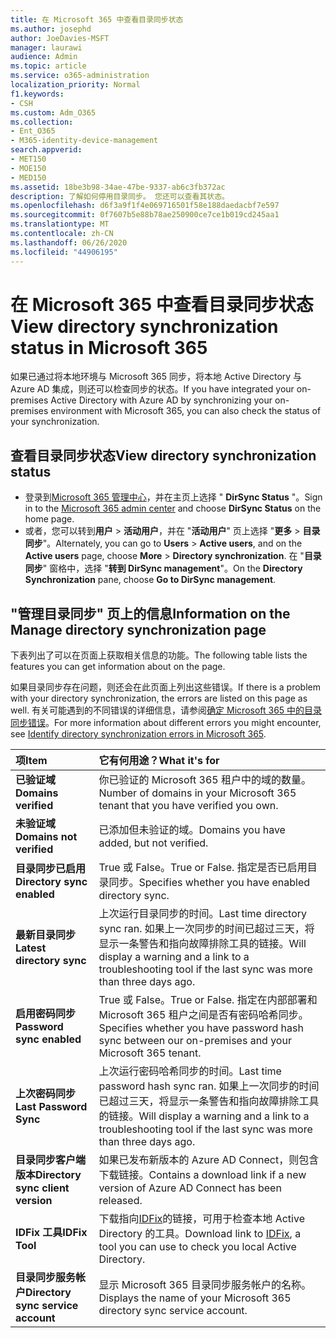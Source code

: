 ```yaml
---
title: 在 Microsoft 365 中查看目录同步状态
ms.author: josephd
author: JoeDavies-MSFT
manager: laurawi
audience: Admin
ms.topic: article
ms.service: o365-administration
localization_priority: Normal
f1.keywords:
- CSH
ms.custom: Adm_O365
ms.collection:
- Ent_O365
- M365-identity-device-management
search.appverid:
- MET150
- MOE150
- MED150
ms.assetid: 18be3b98-34ae-47be-9337-ab6c3fb372ac
description: 了解如何停用目录同步。 您还可以查看其状态。
ms.openlocfilehash: d6f3a9f1f4e069716501f58e188daedacbf7e597
ms.sourcegitcommit: 0f7607b5e88b78ae250900ce7ce1b019cd245aa1
ms.translationtype: MT
ms.contentlocale: zh-CN
ms.lasthandoff: 06/26/2020
ms.locfileid: "44906195"
---
```

# <a name="view-directory-synchronization-status-in-microsoft-365"></a><span data-ttu-id="1ec3d-104">在 Microsoft 365 中查看目录同步状态</span><span class="sxs-lookup"><span data-stu-id="1ec3d-104">View directory synchronization status in Microsoft 365</span></span>

<span data-ttu-id="1ec3d-105">如果已通过将本地环境与 Microsoft 365 同步，将本地 Active Directory 与 Azure AD 集成，则还可以检查同步的状态。</span><span class="sxs-lookup"><span data-stu-id="1ec3d-105">If you have integrated your on-premises Active Directory with Azure AD by synchronizing your on-premises environment with Microsoft 365, you can also check the status of your synchronization.</span></span>
  
## <a name="view-directory-synchronization-status"></a><span data-ttu-id="1ec3d-106">查看目录同步状态</span><span class="sxs-lookup"><span data-stu-id="1ec3d-106">View directory synchronization status</span></span>

- <span data-ttu-id="1ec3d-107">登录到[Microsoft 365 管理中心](https://admin.microsoft.com)，并在主页上选择 " **DirSync Status** "。</span><span class="sxs-lookup"><span data-stu-id="1ec3d-107">Sign in to the [Microsoft 365 admin center](https://admin.microsoft.com) and choose **DirSync Status** on the home page.</span></span>
- <span data-ttu-id="1ec3d-108">或者，您可以转到**用户** \> **活动用户**，并在 "**活动用户**" 页上选择 "**更多** \> **目录同步**"。</span><span class="sxs-lookup"><span data-stu-id="1ec3d-108">Alternately, you can go to **Users** \> **Active users**, and on the **Active users** page, choose **More** \> **Directory synchronization**.</span></span> <span data-ttu-id="1ec3d-109">在 "**目录同步**" 窗格中，选择 "**转到 DirSync management**"。</span><span class="sxs-lookup"><span data-stu-id="1ec3d-109">On the **Directory Synchronization** pane, choose **Go to DirSync management**.</span></span>

## <a name="information-on-the-manage-directory-synchronization-page"></a><span data-ttu-id="1ec3d-110">"管理目录同步" 页上的信息</span><span class="sxs-lookup"><span data-stu-id="1ec3d-110">Information on the Manage directory synchronization page</span></span>

<span data-ttu-id="1ec3d-111">下表列出了可以在页面上获取相关信息的功能。</span><span class="sxs-lookup"><span data-stu-id="1ec3d-111">The following table lists the features you can get information about on the page.</span></span>
  
<span data-ttu-id="1ec3d-112">如果目录同步存在问题，则还会在此页面上列出这些错误。</span><span class="sxs-lookup"><span data-stu-id="1ec3d-112">If there is a problem with your directory synchronization, the errors are listed on this page as well.</span></span> <span data-ttu-id="1ec3d-113">有关可能遇到的不同错误的详细信息，请参阅[确定 Microsoft 365 中的目录同步错误](identify-directory-synchronization-errors.md)。</span><span class="sxs-lookup"><span data-stu-id="1ec3d-113">For more information about different errors you might encounter, see [Identify directory synchronization errors in Microsoft 365](identify-directory-synchronization-errors.md).</span></span>
  
|<span data-ttu-id="1ec3d-114">**项**</span><span class="sxs-lookup"><span data-stu-id="1ec3d-114">**Item**</span></span>|<span data-ttu-id="1ec3d-115">**它有何用途？**</span><span class="sxs-lookup"><span data-stu-id="1ec3d-115">**What it's for**</span></span>|
|:-----|:-----|
|<span data-ttu-id="1ec3d-116">**已验证域**</span><span class="sxs-lookup"><span data-stu-id="1ec3d-116">**Domains verified**</span></span> | <span data-ttu-id="1ec3d-117">你已验证的 Microsoft 365 租户中的域的数量。</span><span class="sxs-lookup"><span data-stu-id="1ec3d-117">Number of domains in your Microsoft 365 tenant that you have verified you own.</span></span> |
|<span data-ttu-id="1ec3d-118">**未验证域**</span><span class="sxs-lookup"><span data-stu-id="1ec3d-118">**Domains not verified**</span></span> | <span data-ttu-id="1ec3d-119">已添加但未验证的域。</span><span class="sxs-lookup"><span data-stu-id="1ec3d-119">Domains you have added, but not verified.</span></span> |
|<span data-ttu-id="1ec3d-120">**目录同步已启用**</span><span class="sxs-lookup"><span data-stu-id="1ec3d-120">**Directory sync enabled**</span></span> |<span data-ttu-id="1ec3d-121">True 或 False。</span><span class="sxs-lookup"><span data-stu-id="1ec3d-121">True or False.</span></span> <span data-ttu-id="1ec3d-122">指定是否已启用目录同步。</span><span class="sxs-lookup"><span data-stu-id="1ec3d-122">Specifies whether you have enabled directory sync.</span></span> |
|<span data-ttu-id="1ec3d-123">**最新目录同步**</span><span class="sxs-lookup"><span data-stu-id="1ec3d-123">**Latest directory sync**</span></span> | <span data-ttu-id="1ec3d-124">上次运行目录同步的时间。</span><span class="sxs-lookup"><span data-stu-id="1ec3d-124">Last time directory sync ran.</span></span> <span data-ttu-id="1ec3d-125">如果上一次同步的时间已超过三天，将显示一条警告和指向故障排除工具的链接。</span><span class="sxs-lookup"><span data-stu-id="1ec3d-125">Will display a warning and a link to a troubleshooting tool if the last sync was more than three days ago.</span></span> |
|<span data-ttu-id="1ec3d-126">**启用密码同步**</span><span class="sxs-lookup"><span data-stu-id="1ec3d-126">**Password sync enabled**</span></span> | <span data-ttu-id="1ec3d-127">True 或 False。</span><span class="sxs-lookup"><span data-stu-id="1ec3d-127">True or False.</span></span> <span data-ttu-id="1ec3d-128">指定在内部部署和 Microsoft 365 租户之间是否有密码哈希同步。</span><span class="sxs-lookup"><span data-stu-id="1ec3d-128">Specifies whether you have password hash sync between our on-premises and your Microsoft 365 tenant.</span></span> |
|<span data-ttu-id="1ec3d-129">**上次密码同步**</span><span class="sxs-lookup"><span data-stu-id="1ec3d-129">**Last Password Sync**</span></span> | <span data-ttu-id="1ec3d-130">上次运行密码哈希同步的时间。</span><span class="sxs-lookup"><span data-stu-id="1ec3d-130">Last time password hash sync ran.</span></span> <span data-ttu-id="1ec3d-131">如果上一次同步的时间已超过三天，将显示一条警告和指向故障排除工具的链接。</span><span class="sxs-lookup"><span data-stu-id="1ec3d-131">Will display a warning and a link to a troubleshooting tool if the last sync was more than three days ago.</span></span> |
|<span data-ttu-id="1ec3d-132">**目录同步客户端版本**</span><span class="sxs-lookup"><span data-stu-id="1ec3d-132">**Directory sync client version**</span></span> | <span data-ttu-id="1ec3d-133">如果已发布新版本的 Azure AD Connect，则包含下载链接。</span><span class="sxs-lookup"><span data-stu-id="1ec3d-133">Contains a download link if a new version of Azure AD Connect has been released.</span></span> |
|<span data-ttu-id="1ec3d-134">**IDFix 工具**</span><span class="sxs-lookup"><span data-stu-id="1ec3d-134">**IDFix Tool**</span></span> | <span data-ttu-id="1ec3d-135">下载指向[IDFix](install-and-run-idfix.md)的链接，可用于检查本地 Active Directory 的工具。</span><span class="sxs-lookup"><span data-stu-id="1ec3d-135">Download link to [IDFix](install-and-run-idfix.md), a tool you can use to check you local Active Directory.</span></span> |
|<span data-ttu-id="1ec3d-136">**目录同步服务帐户**</span><span class="sxs-lookup"><span data-stu-id="1ec3d-136">**Directory sync service account**</span></span> | <span data-ttu-id="1ec3d-137">显示 Microsoft 365 目录同步服务帐户的名称。</span><span class="sxs-lookup"><span data-stu-id="1ec3d-137">Displays the name of your Microsoft 365 directory sync service account.</span></span> |